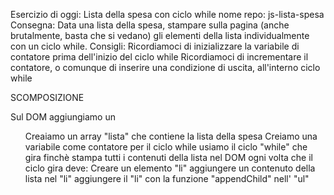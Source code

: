 Esercizio di oggi: Lista della spesa con ciclo while
nome repo: js-lista-spesa
Consegna:
Data una lista della spesa, stampare sulla pagina (anche brutalmente, basta che si vedano) gli elementi della lista individualmente con un ciclo while.
Consigli:
Ricordiamoci di inizializzare la variabile di contatore prima dell'inizio del ciclo while
Ricordiamoci di incrementare il contatore, o comunque di inserire una condizione di uscita, all'interno ciclo while


SCOMPOSIZIONE

Sul DOM aggiungiamo un <ul>
Creaiamo un array "lista" che contiene la lista della spesa
Creiamo una variabile come contatore per il ciclo while
usiamo il ciclo "while" che gira finchè stampa tutti i contenuti della lista nel DOM
    ogni volta che il ciclo gira deve:
        Creare un elemento "li"
        aggiungere un contenuto della lista nel "li"
        aggiungere il "li" con la funzione "appendChild" nell' "ul"